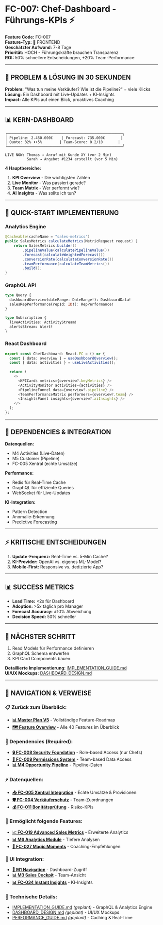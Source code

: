 # FC-007: Chef-Dashboard - Führungs-KPIs ⚡

**Feature Code:** FC-007  
**Feature-Typ:** 🎨 FRONTEND  
**Geschätzter Aufwand:** 7-8 Tage  
**Priorität:** HOCH - Führungskräfte brauchen Transparenz  
**ROI:** 50% schnellere Entscheidungen, +20% Team-Performance  

---

## 🎯 PROBLEM & LÖSUNG IN 30 SEKUNDEN

**Problem:** "Was tun meine Verkäufer? Wie ist die Pipeline?" = viele Klicks  
**Lösung:** Ein Dashboard mit Live-Updates + KI-Insights  
**Impact:** Alle KPIs auf einen Blick, proaktives Coaching  

---

## 📊 KERN-DASHBOARD

```
┌─────────────────────────────────────────────────────┐
│ Pipeline: 2.450.000€    | Forecast: 735.000€       │
│ Quote: 32% ⬆️+5%        | Team-Score: 8.2/10       │
└─────────────────────────────────────────────────────┘

LIVE NOW: Thomas → Anruf mit Kunde XY (vor 2 Min)
          Sarah → Angebot #1234 erstellt (vor 5 Min)
```

**4 Hauptbereiche:**
1. **KPI Overview** - Die wichtigsten Zahlen
2. **Live Monitor** - Was passiert gerade?
3. **Team Matrix** - Wer performt wie?
4. **AI Insights** - Was sollte ich tun?

---

## 🏃 QUICK-START IMPLEMENTIERUNG

### Analytics Engine
```java
@Cacheable(cacheName = "sales-metrics")
public SalesMetrics calculateMetrics(MetricRequest request) {
    return SalesMetrics.builder()
        .pipelineValue(calculatePipelineValue())
        .forecast(calculateWeightedForecast())
        .conversionRate(calculateConversionRate())
        .teamPerformance(calculateTeamMetrics())
        .build();
}
```

### GraphQL API
```graphql
type Query {
  dashboardOverview(dateRange: DateRange!): DashboardData!
  salesRepPerformance(repId: ID!): RepPerformance!
}

type Subscription {
  liveActivities: ActivityStream!
  alertsStream: Alert!
}
```

### React Dashboard
```typescript
export const ChefDashboard: React.FC = () => {
  const { data: overview } = useDashboardOverview();
  const { data: activities } = useLiveActivities();
  
  return (
    <>
      <KPICards metrics={overview?.keyMetrics} />
      <ActivityMonitor activities={activities} />
      <PipelineFunnel data={overview?.pipeline} />
      <TeamPerformanceMatrix performers={overview?.team} />
      <InsightsPanel insights={overview?.aiInsights} />
    </>
  );
};
```

---

## 🔗 DEPENDENCIES & INTEGRATION

**Datenquellen:**
- M4 Activities (Live-Daten)
- M5 Customer (Pipeline)
- FC-005 Xentral (echte Umsätze)

**Performance:**
- Redis für Real-Time Cache
- GraphQL für effiziente Queries
- WebSocket für Live-Updates

**KI-Integration:**
- Pattern Detection
- Anomalie-Erkennung
- Predictive Forecasting

---

## ⚡ KRITISCHE ENTSCHEIDUNGEN

1. **Update-Frequenz:** Real-Time vs. 5-Min Cache?
2. **KI-Provider:** OpenAI vs. eigenes ML-Model?
3. **Mobile-First:** Responsive vs. dedizierte App?

---

## 📊 SUCCESS METRICS

- **Load Time:** <2s für Dashboard
- **Adoption:** >5x täglich pro Manager
- **Forecast Accuracy:** ±10% Abweichung
- **Decision Speed:** 50% schneller

---

## 🚀 NÄCHSTER SCHRITT

1. Read Models für Performance definieren
2. GraphQL Schema entwerfen
3. KPI Card Components bauen

**Detaillierte Implementierung:** [IMPLEMENTATION_GUIDE.md](./IMPLEMENTATION_GUIDE.md)  
**UI/UX Mockups:** [DASHBOARD_DESIGN.md](./DASHBOARD_DESIGN.md)

---

## 🧭 NAVIGATION & VERWEISE

### 📋 Zurück zum Überblick:
- **[📊 Master Plan V5](/docs/CRM_COMPLETE_MASTER_PLAN_V5.md)** - Vollständige Feature-Roadmap
- **[🗺️ Feature Overview](/docs/features/MASTER/FEATURE_OVERVIEW.md)** - Alle 40 Features im Überblick

### 🔗 Dependencies (Required):
- **[🔒 FC-008 Security Foundation](/docs/features/ACTIVE/01_security_foundation/FC-008_KOMPAKT.md)** - Role-based Access (nur Chefs)
- **[👥 FC-009 Permissions System](/docs/features/ACTIVE/04_permissions_system/FC-009_KOMPAKT.md)** - Team-based Data Access
- **[📊 M4 Opportunity Pipeline](/docs/features/ACTIVE/02_opportunity_pipeline/M4_KOMPAKT.md)** - Pipeline-Daten

### ⚡ Datenquellen:
- **[📥 FC-005 Xentral Integration](/docs/features/PLANNED/08_xentral_integration/FC-005_KOMPAKT.md)** - Echte Umsätze & Provisionen
- **[🛡️ FC-004 Verkäuferschutz](/docs/features/PLANNED/07_verkaeuferschutz/FC-004_KOMPAKT.md)** - Team-Zuordnungen
- **[💰 FC-011 Bonitätsprüfung](/docs/features/ACTIVE/02_opportunity_pipeline/integrations/FC-011_KOMPAKT.md)** - Risiko-KPIs

### 🚀 Ermöglicht folgende Features:
- **[📈 FC-019 Advanced Sales Metrics](/docs/features/PLANNED/19_advanced_metrics/FC-019_KOMPAKT.md)** - Erweiterte Analytics
- **[📊 M6 Analytics Module](/docs/features/PLANNED/13_analytics_m6/M6_KOMPAKT.md)** - Tiefere Analysen
- **[🎯 FC-027 Magic Moments](/docs/features/PLANNED/27_magic_moments/FC-027_KOMPAKT.md)** - Coaching-Empfehlungen

### 🎨 UI Integration:
- **[🧭 M1 Navigation](/docs/features/ACTIVE/05_ui_foundation/M1_NAVIGATION_KOMPAKT.md)** - Dashboard-Zugriff
- **[📊 M3 Sales Cockpit](/docs/features/ACTIVE/05_ui_foundation/M3_SALES_COCKPIT_KOMPAKT.md)** - Team-Ansicht
- **[📊 FC-034 Instant Insights](/docs/features/PLANNED/34_instant_insights/FC-034_KOMPAKT.md)** - KI-Insights

### 🔧 Technische Details:
- [IMPLEMENTATION_GUIDE.md](./IMPLEMENTATION_GUIDE.md) *(geplant)* - GraphQL & Analytics Engine
- [DASHBOARD_DESIGN.md](./DASHBOARD_DESIGN.md) *(geplant)* - UI/UX Mockups
- [PERFORMANCE_GUIDE.md](./PERFORMANCE_GUIDE.md) *(geplant)* - Caching & Real-Time